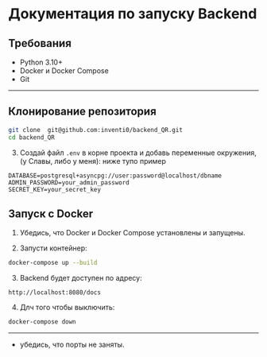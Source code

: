 

# Документация по запуску Backend

## Требования

* Python 3.10+
* Docker и Docker Compose
* Git

---

## Клонирование репозитория

```bash
git clone  git@github.com:inventi0/backend_QR.git
cd backend_QR
```


3. Создай файл `.env` в корне проекта и добавь переменные окружения, (у Славы, либо у меня):
   ниже тупо пример
   
```
DATABASE=postgresql+asyncpg://user:password@localhost/dbname
ADMIN_PASSWORD=your_admin_password
SECRET_KEY=your_secret_key
```

## Запуск с Docker

1. Убедись, что Docker и Docker Compose установлены и запущены.

2. Запусти контейнер:

```bash
docker-compose up --build
```

3. Backend будет доступен по адресу:

```
http://localhost:8080/docs
```
4. Длч того чтобы выключить:
```bash
docker-compose down
```
---

* убедись, что порты не заняты.

